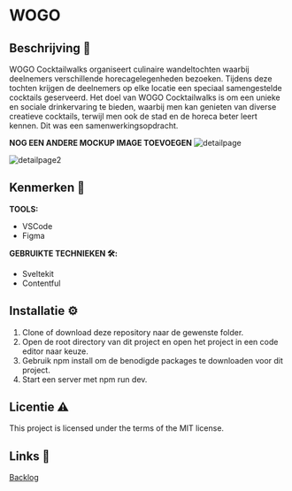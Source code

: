# WOGO

## Beschrijving 📄
WOGO Cocktailwalks organiseert culinaire wandeltochten waarbij deelnemers verschillende horecagelegenheden bezoeken. Tijdens deze tochten krijgen de deelnemers op elke locatie een speciaal samengestelde cocktails geserveerd. Het doel van WOGO Cocktailwalks is om een unieke en sociale drinkervaring te bieden, waarbij men kan genieten van diverse creatieve cocktails, terwijl men ook de stad en de horeca beter leert kennen. Dit was een samenwerkingsopdracht. 

**NOG EEN ANDERE MOCKUP IMAGE TOEVOEGEN**
![detailpage](https://github.com/sannevanseeventer/wogo/assets/112857444/bef34906-9734-42a2-ba87-1d9266f9721a)

![detailpage2](https://github.com/sannevanseeventer/wogo/assets/112857444/0360856f-f564-4446-a658-09055efe0108)

## Kenmerken 🧰

**TOOLS:**
* VSCode
* Figma
  
**GEBRUIKTE TECHNIEKEN 🛠️:**
* Sveltekit
* Contentful

## Installatie ⚙️
1. Clone of download deze repository naar de gewenste folder.
2. Open de root directory van dit project en open het project in een code editor naar keuze.
3. Gebruik npm install om de benodigde packages te downloaden voor dit project.
5. Start een server met npm run dev.
   
## Licentie ⚠️
This project is licensed under the terms of the MIT license.

## Links 🔗

[Backlog](https://github.com/orgs/fdnd-agency/projects/29/views/1)

